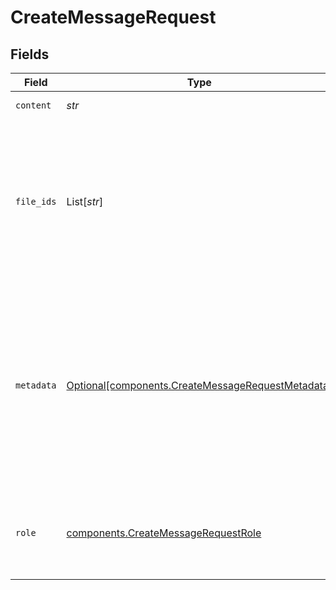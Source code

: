 # CreateMessageRequest


## Fields

| Field                                                                                                                                                                                                                                                       | Type                                                                                                                                                                                                                                                        | Required                                                                                                                                                                                                                                                    | Description                                                                                                                                                                                                                                                 |
| ----------------------------------------------------------------------------------------------------------------------------------------------------------------------------------------------------------------------------------------------------------- | ----------------------------------------------------------------------------------------------------------------------------------------------------------------------------------------------------------------------------------------------------------- | ----------------------------------------------------------------------------------------------------------------------------------------------------------------------------------------------------------------------------------------------------------- | ----------------------------------------------------------------------------------------------------------------------------------------------------------------------------------------------------------------------------------------------------------- |
| `content`                                                                                                                                                                                                                                                   | *str*                                                                                                                                                                                                                                                       | :heavy_check_mark:                                                                                                                                                                                                                                          | The content of the message.                                                                                                                                                                                                                                 |
| `file_ids`                                                                                                                                                                                                                                                  | List[*str*]                                                                                                                                                                                                                                                 | :heavy_minus_sign:                                                                                                                                                                                                                                          | A list of [File](/docs/api-reference/files) IDs that the message should use. There can be a maximum of 10 files attached to a message. Useful for tools like `retrieval` and `code_interpreter` that can access and use files.                              |
| `metadata`                                                                                                                                                                                                                                                  | [Optional[components.CreateMessageRequestMetadata]](../../models/shared/createmessagerequestmetadata.md)                                                                                                                                                    | :heavy_minus_sign:                                                                                                                                                                                                                                          | Set of 16 key-value pairs that can be attached to an object. This can be useful for storing additional information about the object in a structured format. Keys can be a maximum of 64 characters long and values can be a maxium of 512 characters long.<br/> |
| `role`                                                                                                                                                                                                                                                      | [components.CreateMessageRequestRole](../../models/shared/createmessagerequestrole.md)                                                                                                                                                                      | :heavy_check_mark:                                                                                                                                                                                                                                          | The role of the entity that is creating the message. Currently only `user` is supported.                                                                                                                                                                    |